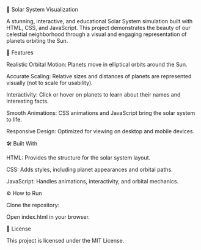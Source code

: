 🌌 Solar System Visualization

A stunning, interactive, and educational Solar System simulation built with HTML, CSS, and JavaScript. This project demonstrates the beauty of our celestial neighborhood through a visual and engaging representation of planets orbiting the Sun.

🚀 Features

Realistic Orbital Motion: Planets move in elliptical orbits around the Sun.

Accurate Scaling: Relative sizes and distances of planets are represented visually (not to scale for usability).

Interactivity: Click or hover on planets to learn about their names and interesting facts.

Smooth Animations: CSS animations and JavaScript bring the solar system to life.

Responsive Design: Optimized for viewing on desktop and mobile devices.

🛠️ Built With

HTML: Provides the structure for the solar system layout.

CSS: Adds styles, including planet appearances and orbital paths.

JavaScript: Handles animations, interactivity, and orbital mechanics.

⚙️ How to Run

Clone the repository:

Open index.html in your browser.

📜 License

This project is licensed under the MIT License.


